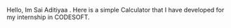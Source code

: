 Hello, Im Sai Aditiyaa . Here is a simple Calculator that I have developed for my internship in CODESOFT.
